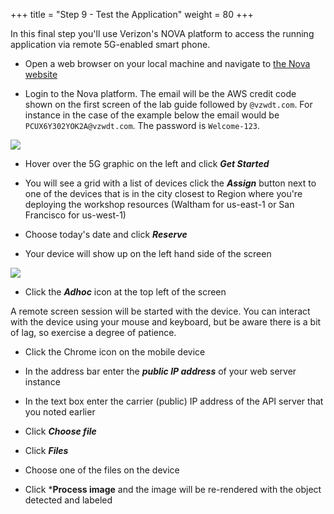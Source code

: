 +++
title = "Step 9 - Test the Application"
weight = 80
+++

In this final step you'll use Verizon's NOVA platform to access the running application via remote 5G-enabled smart phone. 

* Open a web browser on your local machine and navigate to [the Nova website](https://vzwdt.com/Nova/#/login)

* Login to the Nova platform. The email will be the AWS credit code shown on the first screen of the lab guide followed by `@vzwdt.com`. For instance in the case of the example below the email would be `PCUX6Y302YOK2A@vzwdt.com`. The password is `Welcome-123`.

![](../../images/credit_code.png)

* Hover over the 5G graphic on the left and click ***Get Started***

* You will see a grid with a list of devices click the ***Assign*** button next to one of the devices that is in the city closest to Region where you're deploying the workshop resources (Waltham for us-east-1 or San Francisco for us-west-1)

* Choose today's date and click ***Reserve***

* Your device will show up on the left hand side of the screen

![](../../images/nova_device.png)

* Click the ***Adhoc*** icon at the top left of the screen

A remote screen session will be started with the device. You can interact with the device using your mouse and keyboard, but be aware there is a bit of lag, so exercise a degree of patience. 

* Click the Chrome icon on the mobile device

* In the address bar enter the ***public IP address*** of your web server instance

* In the text box enter the carrier (public) IP address of the API server that you noted earlier

* Click ***Choose file*** 

* Click ***Files***

* Choose one of the files on the device

* Click ***Process image** and the image will be re-rendered with the object detected and labeled


 